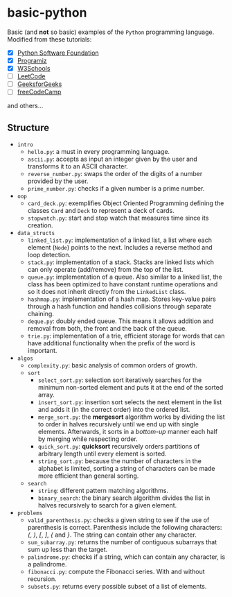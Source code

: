 # basic-python

Basic (and **not** so basic) examples of the `Python` programming language.
Modified from these tutorials:
- [x] [Python Software Foundation](https://docs.python.org/3/tutorial/index.html)
- [x] [Programiz](https://www.programiz.com/python-programming)
- [x] [W3Schools](https://www.w3schools.com/python/default.asp)
- [ ] [LeetCode](https://leetcode.com/)
- [ ] [GeeksforGeeks](https://www.geeksforgeeks.org/python-programming-language/)
- [ ] [freeCodeCamp](https://www.freecodecamp.org/learn/scientific-computing-with-python/)

and others...

## Structure

- `intro`
    + `hello.py`: a must in every programming language.
    + `ascii.py`: accepts as input an integer given by the user and transforms it to an ASCII character.
    + `reverse_number.py`: swaps the order of the digits of a number provided by the user.
    + `prime_number.py`: checks if a given number is a prime number.
- `oop`
    + `card_deck.py`: exemplifies Object Oriented Programming defining the classes `Card` and `Deck` to represent a deck of cards.
    + `stopwatch.py`: start and stop watch that measures time since its creation.
- `data_structs`
    + `linked_list.py`: implementation of a linked list, a list where each element (`Node`) points to the next. Includes a reverse method and loop detection.
    + `stack.py`: implementation of a stack. Stacks are linked lists which can only operate (add/remove) from the top of the list.
    + `queue.py`: implementation of a queue. Also similar to a linked list, the class has been optimized to have constant runtime operations and so it does not inherit directly from the `LinkedList` class.
    + `hashmap.py`: implementation of a hash map. Stores key-value pairs through a hash function and handles collisions through separate chaining.
    + `deque.py`: doubly ended queue. This means it allows addition and removal from both, the front and the back of the queue.
    + `trie.py`: implementation of a trie, efficient storage for words that can have additional functionality when the prefix of the word is important.
- `algos`
    + `complexity.py`: basic analysis of common orders of growth.
    + `sort`
        * `select_sort.py`: selection sort iteratively searches for the minimum non-sorted element and puts it at the end of the sorted array.
        * `insert_sort.py`: insertion sort selects the next element in the list and adds it (in the correct order) into the ordered list.
        * `merge_sort.py`: the **mergesort** algorithm works by dividing the list to order in halves recursively until we end up with single elements. Afterwards, it sorts in a _bottom-up_ manner each half by merging while respecting order.
        * `quick_sort.py`: **quicksort** recursively orders partitions of arbitrary length until every element is sorted.
        * `string_sort.py`: because the number of characters in the alphabet is limited, sorting a string of characters can be made more efficient than general sorting.
    + `search`
        * `string`: different pattern matching algorithms.
        * `binary_search`: the binary search algorithm divides the list in halves recursively to search for a given element.
- `problems`
    + `valid_parenthesis.py`: checks a given string to see if the use of parenthesis is correct. Parenthesis include the following characters: _(_, _)_, _[_, _]_, _{_ and _}_. The string can contain other any character.
    + `sum_subarray.py`: returns the number of contiguous subarrays that sum up less than the target.
    + `palindrome.py`: checks if a string, which can contain any character, is a palindrome.
    + `fibonacci.py`: compute the Fibonacci series. With and without recursion.
    + `subsets.py`: returns every possible subset of a list of elements.